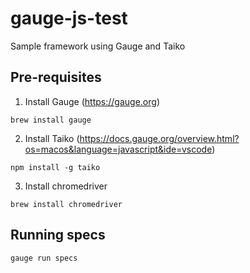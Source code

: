 # gauge-js-test
Sample framework using Gauge and Taiko

## Pre-requisites
1) Install Gauge (https://gauge.org)

```
brew install gauge
```

2) Install Taiko (https://docs.gauge.org/overview.html?os=macos&language=javascript&ide=vscode)

```
npm install -g taiko
```

3) Install chromedriver

```
brew install chromedriver
```

## Running specs
```
gauge run specs
```